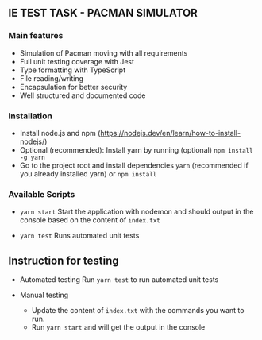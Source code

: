 ## IE TEST TASK - PACMAN SIMULATOR

### Main features

- Simulation of Pacman moving with all requirements
- Full unit testing coverage with Jest
- Type formatting with TypeScript
- File reading/writing
- Encapsulation for better security
- Well structured and documented code

### Installation

- Install node.js and npm (https://nodejs.dev/en/learn/how-to-install-nodejs/)
- Optional (recommended): Install yarn by running (optional) `npm install -g yarn`
- Go to the project root and install dependencies `yarn` (recommended if you already installed yarn) or `npm install`

### Available Scripts

- `yarn start`
  Start the application with nodemon and should output in the console based on the content of `index.txt`

- `yarn test`
  Runs automated unit tests

## Instruction for testing

- Automated testing
  Run `yarn test` to run automated unit tests

- Manual testing
  - Update the content of `index.txt` with the commands you want to run.
  - Run `yarn start` and will get the output in the console

